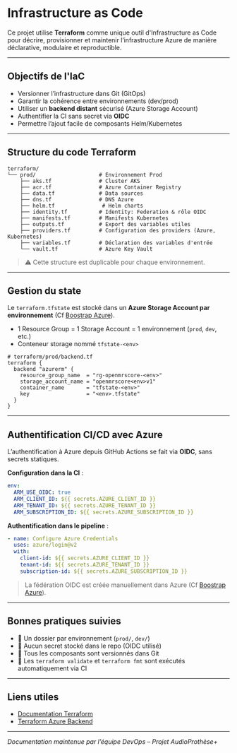 # Infrastructure as Code

Ce projet utilise **Terraform** comme unique outil d'Infrastructure as Code pour décrire, provisionner et maintenir l’infrastructure Azure de manière déclarative, modulaire et reproductible.

---

## Objectifs de l'IaC

- Versionner l’infrastructure dans Git (GitOps)
- Garantir la cohérence entre environnements (dev/prod)
- Utiliser un **backend distant** sécurisé (Azure Storage Account)
- Authentifier la CI sans secret via **OIDC**
- Permettre l’ajout facile de composants Helm/Kubernetes

---

## Structure du code Terraform

```text
terraform/
└── prod/                    # Environnement Prod
    ├── aks.tf               # Cluster AKS
    ├── acr.tf               # Azure Container Registry
    ├── data.tf              # Data sources
    ├── dns.tf               # DNS Azure
    ├── helm.tf               # Helm charts
    ├── identity.tf          # Identity: Federation & rôle OIDC
    ├── manifests.tf         # Manifests Kubernetes
    ├── outputs.tf           # Export des variables utiles
    ├── providers.tf         # Configuration des providers (Azure, Kubernetes)
    ├── variables.tf         # Déclaration des variables d'entrée
    └── vault.tf             # Azure Key Vault           
```

> ⚠️ Cette structure est duplicable pour chaque environnement.

---

## Gestion du state

Le `terraform.tfstate` est stocké dans un **Azure Storage Account par environnement** (Cf [Boostrap Azure](./bootstrap.md)).

- 1 Resource Group = 1 Storage Account = 1 environnement (`prod`, `dev`, etc.)
- Conteneur storage nommé `tfstate-<env>`

```hcl
# terraform/prod/backend.tf
terraform {
  backend "azurerm" {
    resource_group_name  = "rg-openmrscore-<env>"
    storage_account_name = "openmrscore<env>v1"
    container_name       = "tfstate-<env>"
    key                  = "<env>.tfstate"
  }
}
```

---

## Authentification CI/CD avec Azure

L’authentification à Azure depuis GitHub Actions se fait via **OIDC**, sans secrets statiques.

**Configuration dans la CI** :

```yaml
env:
  ARM_USE_OIDC: true
  ARM_CLIENT_ID: ${{ secrets.AZURE_CLIENT_ID }}
  ARM_TENANT_ID: ${{ secrets.AZURE_TENANT_ID }}
  ARM_SUBSCRIPTION_ID: ${{ secrets.AZURE_SUBSCRIPTION_ID }}
```

**Authentification dans le pipeline** :

```yaml
- name: Configure Azure Credentials
  uses: azure/login@v2
  with:
    client-id: ${{ secrets.AZURE_CLIENT_ID }}
    tenant-id: ${{ secrets.AZURE_TENANT_ID }}
    subscription-id: ${{ secrets.AZURE_SUBSCRIPTION_ID }}
```

> La fédération OIDC est créée manuellement dans Azure (Cf [Boostrap Azure](./bootstrap.md)).

---

## Bonnes pratiques suivies

- 📂 Un dossier par environnement (`prod/`, `dev/`)
- 🔐 Aucun secret stocké dans le repo (OIDC utilisé)
- 🌱 Tous les composants sont versionnés dans Git
- 🧪 Les `terraform validate` et `terraform fmt` sont exécutés automatiquement via CI

---

## Liens utiles

- [Documentation Terraform](https://developer.hashicorp.com/terraform/docs)
- [Terraform Azure Backend](https://developer.hashicorp.com/terraform/language/backend/azurerm)

---

*Documentation maintenue par l’équipe DevOps – Projet AudioProthèse+*